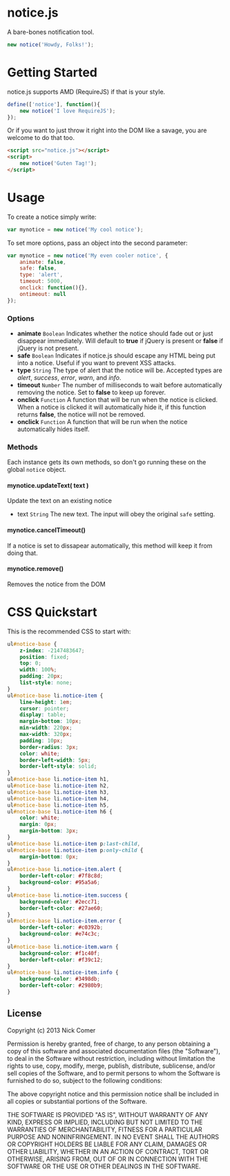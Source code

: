 notice.js
=========

A bare-bones notification tool.
```javascript
new notice('Howdy, Folks!');
```

Getting Started
===============
notice.js supports AMD (RequireJS) if that is your style.
```javascript
define(['notice'], function(){
	new notice('I love RequireJS');
});
```

Or if you want to just throw it right into the DOM like a savage, you are welcome to do that too.
```html
<script src="notice.js"></script>
<script>
	new notice('Guten Tag!');
</script>
```

Usage
=====
To create a notice simply write: 
```javascript
var mynotice = new notice('My cool notice');
```

To set more options, pass an object into the second parameter:
```javascript
var mynotice = new notice('My even cooler notice', {
	animate: false,
	safe: false,
	type: 'alert',
	timeout: 5000,
	onclick: function(){},
	ontimeout: null
});
```

### Options
* **animate** `Boolean`
    Indicates whether the notice should fade out or just disappear immediately. Will default to **true** if jQuery is present or **false** if jQuery is not present.
* **safe** `Boolean`
    Indicates if notice.js should escape any HTML being put into a notice. Useful if you want to prevent XSS attacks.
* **type** `String`
    The type of alert that the notice will be. Accepted types are *alert*, *success*, *error*, *warn*, and *info*.
* **timeout** `Number`
    The number of milliseconds to wait before automatically removing the notice. Set to **false** to keep up forever.
* **onclick** `Function`
    A function that will be run when the notice is clicked. When a notice is clicked it will automatically hide it, if this function returns **false**, the notice will not be removed.
* **onclick** `Function`
    A function that will be run when the notice automatically hides itself.

### Methods
Each instance gets its own methods, so don't go running these on the global `notice` object.

#### mynotice.updateText( text )
Update the text on an existing notice
* text `String` The new text. The input will obey the original `safe` setting.

#### mynotice.cancelTimeout()
If a notice is set to dissapear automatically, this method will keep it from doing that.

#### mynotice.remove()
Removes the notice from the DOM


CSS Quickstart
==============
This is the recommended CSS to start with:
```css
ul#notice-base {
	z-index: -2147483647;
	position: fixed;
	top: 0;
	width: 100%;
	padding: 20px;
	list-style: none;
}
ul#notice-base li.notice-item {
	line-height: 1em;
	cursor: pointer;
	display: table;
	margin-bottom: 10px;
	min-width: 220px;
	max-width: 320px;
	padding: 10px;
	border-radius: 3px;
	color: white;
	border-left-width: 5px;
	border-left-style: solid;
}
ul#notice-base li.notice-item h1,
ul#notice-base li.notice-item h2,
ul#notice-base li.notice-item h3,
ul#notice-base li.notice-item h4,
ul#notice-base li.notice-item h5,
ul#notice-base li.notice-item h6 {
	color: white;
	margin: 0px;
	margin-bottom: 3px;
}
ul#notice-base li.notice-item p:last-child,
ul#notice-base li.notice-item p:only-child {
	margin-bottom: 0px;
}
ul#notice-base li.notice-item.alert {
	border-left-color: #7f8c8d;
	background-color: #95a5a6;
}
ul#notice-base li.notice-item.success {
	background-color: #2ecc71;
	border-left-color: #27ae60;
}
ul#notice-base li.notice-item.error {
	border-left-color: #c0392b;
	background-color: #e74c3c;
}
ul#notice-base li.notice-item.warn {
	background-color: #f1c40f;
	border-left-color: #f39c12;
}
ul#notice-base li.notice-item.info {
	background-color: #3498db;
	border-left-color: #2980b9;
}
```

## License
Copyright (c) 2013 Nick Comer

Permission is hereby granted, free of charge, to any person obtaining a copy
of this software and associated documentation files (the "Software"), to deal
in the Software without restriction, including without limitation the rights
to use, copy, modify, merge, publish, distribute, sublicense, and/or sell
copies of the Software, and to permit persons to whom the Software is
furnished to do so, subject to the following conditions:

The above copyright notice and this permission notice shall be included in
all copies or substantial portions of the Software.

THE SOFTWARE IS PROVIDED "AS IS", WITHOUT WARRANTY OF ANY KIND, EXPRESS OR
IMPLIED, INCLUDING BUT NOT LIMITED TO THE WARRANTIES OF MERCHANTABILITY,
FITNESS FOR A PARTICULAR PURPOSE AND NONINFRINGEMENT. IN NO EVENT SHALL THE
AUTHORS OR COPYRIGHT HOLDERS BE LIABLE FOR ANY CLAIM, DAMAGES OR OTHER
LIABILITY, WHETHER IN AN ACTION OF CONTRACT, TORT OR OTHERWISE, ARISING FROM,
OUT OF OR IN CONNECTION WITH THE SOFTWARE OR THE USE OR OTHER DEALINGS IN
THE SOFTWARE.
